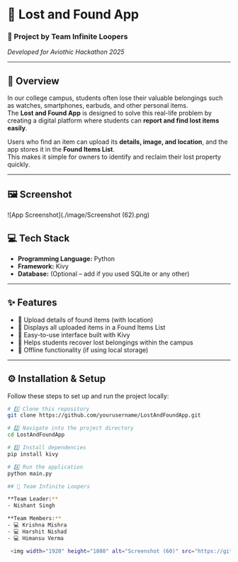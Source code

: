 # 📱 Lost and Found App

### 🏫 Project by Team Infinite Loopers
*Developed for Aviothic Hackathon 2025*

---

## 🧠 Overview

In our college campus, students often lose their valuable belongings such as watches, smartphones, earbuds, and other personal items.  
The **Lost and Found App** is designed to solve this real-life problem by creating a digital platform where students can **report and find lost items easily**.

Users who find an item can upload its **details, image, and location**, and the app stores it in the **Found Items List**.  
This makes it simple for owners to identify and reclaim their lost property quickly.

---
## 🖼️ Screenshot
![App Screenshot](./image/Screenshot (62).png)

## 💻 Tech Stack

- **Programming Language:** Python  
- **Framework:** Kivy  
- **Database:** (Optional – add if you used SQLite or any other)  

---

## ✨ Features

- 📸 Upload details of found items (with location)  
- 📍 Displays all uploaded items in a Found Items List  
- 🔎 Easy-to-use interface built with Kivy  
- 🧭 Helps students recover lost belongings within the campus  
- 💾 Offline functionality (if using local storage)  

---

## ⚙️ Installation & Setup

Follow these steps to set up and run the project locally:

```bash
# 1️⃣ Clone this repository
git clone https://github.com/yourusername/LostAndFoundApp.git

# 2️⃣ Navigate into the project directory
cd LostAndFoundApp

# 3️⃣ Install dependencies
pip install kivy

# 4️⃣ Run the application
python main.py

## 👥 Team Infinite Loopers

**Team Leader:**  
- Nishant Singh  

**Team Members:**  
- 💻 Krishna Mishra  
- 💻 Harshit Nishad  
- 💻 Himansu Verma  

 <img width="1920" height="1080" alt="Screenshot (60)" src="https://github.com/user-attachments/assets/b37a2037-2ba3-4a3f-b021-5a395e054d08" />



